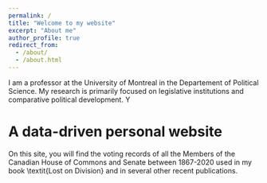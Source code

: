 ```yaml
---
permalink: /
title: "Welcome to my website"
excerpt: "About me"
author_profile: true
redirect_from: 
  - /about/
  - /about.html
---
```


I am a professor at the University of Montreal in the Departement of Political Science. My research is primarily focused on legislative institutions and comparative political development.  Y

A data-driven personal website
======
On this site, you will find the voting records of all the Members of the Canadian House of Commons and Senate between 1867-2020 used in my book \textit{Lost on Division} and in several other recent publications.
